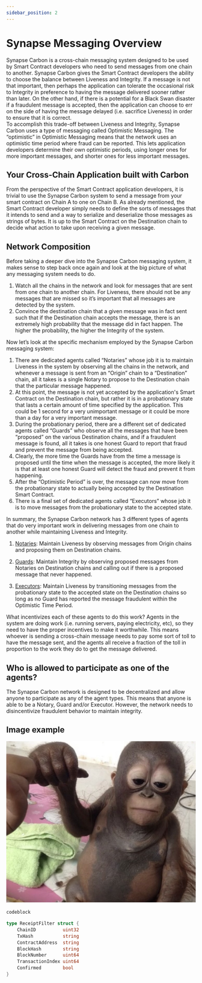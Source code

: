 ```yaml
---
sidebar_position: 2
---
```


# Synapse Messaging Overview

Synapse Carbon is a cross-chain messaging system designed to be used by Smart Contract developers who need to send messages from one chain to another. Synapse Carbon gives the Smart Contract developers the ability to choose the balance between Liveness and Integrity. If a message is not that important, then perhaps the application can tolerate the occasional risk to Integrity in preference to having the message delivered sooner rather than later. On the other hand, if there is a potential for a Black Swan disaster if a fraudulent message is accepted, then the application can choose to err on the side of having the message delayed (i.e. sacrifice Liveness) in order to ensure that it is correct.
<br/>
To accomplish this trade-off between Liveness and Integrity, Synapse Carbon uses a type of messaging called Optimistic Messaging. The “optimistic” in Optimistic Messaging means that the network uses an optimistic time period where fraud can be reported. This lets application developers determine their own optimistic periods, using longer ones for more important messages, and shorter ones for less important messages.

## Your Cross-Chain Application built with Carbon

From the perspective of the Smart Contract application developers, it is trivial to use the Synapse Carbon system to send a message from your smart contract on Chain A to one on Chain B. As already mentioned, the Smart Contract developer simply needs to define the sorts of messages that it intends to send and a way to serialize and deserialize those messages as strings of bytes. It is up to the Smart Contract on the Destination chain to decide what action to take upon receiving a given message.

## Network Composition

Before taking a deeper dive into the Synapse Carbon messaging system, it makes sense to step back once again and look at the big picture of what any messaging system needs to do.

1. Watch all the chains in the network and look for messages that are sent from one chain to another chain. For Liveness, there should not be any messages that are missed so it’s important that all messages are detected by the system.
2. Convince the destination chain that a given message was in fact sent such that if the Destination chain accepts the message, there is an extremely high probability that the message did in fact happen. The higher the probability, the higher the Integrity of the system.

Now let’s look at the specific mechanism employed by the Synapse Carbon messaging system:

1. There are dedicated agents called “Notaries” whose job it is to maintain Liveness in the system by observing all the chains in the network, and whenever a message is sent from an “Origin” chain to a “Destination” chain, all it takes is a single Notary to propose to the Destination chain that the particular message happened.
2. At this point, the message is not yet accepted by the application's Smart Contract on the Destination chain, but rather it is in a probationary state that lasts a certain amount of time specified by the application. This could be 1 second for a very unimportant message or it could be more than a day for a very important message.
3. During the probationary period, there are a different set of dedicated agents called “Guards” who observe all the messages that have been “proposed” on the various Destination chains, and if a fraudulent message is found, all it takes is one honest Guard to report that fraud and prevent the message from being accepted.
4. Clearly, the more time the Guards have from the time a message is proposed until the time when the message is accepted, the more likely it is that at least one honest Guard will detect the fraud and prevent it from happening.
5. After the “Optimistic Period” is over, the message can now move from the probationary state to actually being accepted by the Destination Smart Contract.
6. There is a final set of dedicated agents called “Executors” whose job it is to move messages from the probationary state to the accepted state.

In summary, the Synapse Carbon network has 3 different types of agents that do very important work in delivering messages from one chain to another while maintaining Liveness and Integrity.

1. [Notaries](notary): Maintain Liveness by observing messages from Origin chains and proposing them on Destination chains.

2. [Guards](guard): Maintain Integrity by observing proposed messages from Notaries on Destination chains and calling out if there is a proposed message that never happened.

3. [Executors](executor): Maintain Liveness by transitioning messages from the probationary state to the accepted state on the Destination chains so long as no Guard has reported the message fraudulent within the Optimistic Time Period.

What incentivizes each of these agents to do this work?
Agents in the system are doing work (i.e. running servers, paying electricity, etc), so they need to have the proper incentives to make it worthwhile. This means whoever is sending a cross-chain message needs to pay some sort of toll to have the message sent, and the agents all receive a fraction of the toll in proportion to the work they do to get the message delivered.

## Who is allowed to participate as one of the agents?

The Synapse Carbon network is designed to be decentralized and allow anyone to participate as any of the agent types. This means that anyone is able to be a Notary, Guard and/or Executor. However, the network needs to disincentivize fraudulent behavior to maintain integrity.

## Image example

![alt text](../../static/img/examplephoto.png 'image alt/caption')

```
codeblock
```

```go
type ReceiptFilter struct {
	ChainID          uint32
	TxHash           string
	ContractAddress  string
	BlockHash        string
	BlockNumber      uint64
	TransactionIndex uint64
	Confirmed        bool
}
```
